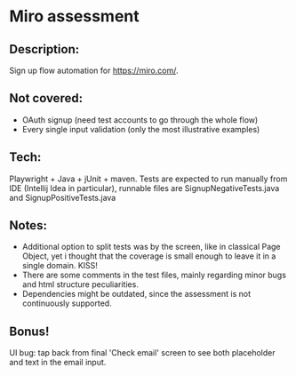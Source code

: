 # Miro assessment

## Description:
Sign up flow automation for https://miro.com/. 

## Not covered:
* OAuth signup (need test accounts to go through the whole flow)
* Every single input validation (only the most illustrative examples)

## Tech:
Playwright + Java + jUnit + maven.
Tests are expected to run manually from IDE (Intellij Idea in particular), runnable files are SignupNegativeTests.java and SignupPositiveTests.java

## Notes:
* Additional option to split tests was by the screen, like in classical Page Object, yet i thought that the coverage is small enough to leave it in a single domain. KISS!
* There are some comments in the test files, mainly regarding minor bugs and html structure peculiarities.
* Dependencies might be outdated, since the assessment is not continuously supported.


## Bonus!
UI bug: tap back from final 'Check email' screen to see both placeholder and text in the email input.
